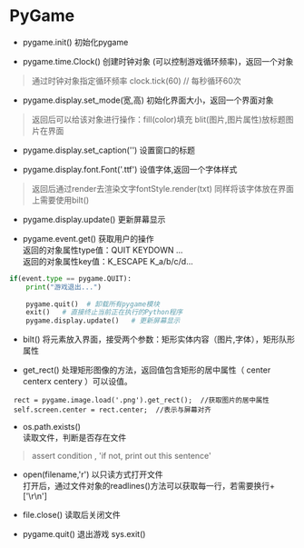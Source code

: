 # PyGame
* pygame.init()  初始化pygame

* pygame.time.Clock()  创建时钟对象 (可以控制游戏循环频率)，返回一个对象
> 通过时钟对象指定循环频率  clock.tick(60) // 每秒循环60次

* pygame.display.set_mode(宽,高)   初始化界面大小，返回一个界面对象
> 返回后可以给该对象进行操作：fill(color)填充  blit(图片,图片属性)放标题图片在界面

* pygame.display.set_caption('')   设置窗口的标题

* pygame.display.font.Font('.ttf')   设值字体,返回一个字体样式
> 返回后通过render去渲染文字fontStyle.render(txt)
> 同样将该字体放在界面上需要使用bilt()

* pygame.display.update()   更新屏幕显示

* pygame.event.get()   获取用户的操作  
返回的对象属性type值：QUIT KEYDOWN ...    
返回的对象属性key值：K_ESCAPE K_a/b/c/d...    
```python
if(event.type == pygame.QUIT):
    print("游戏退出...")
 
    pygame.quit()  # 卸载所有pygame模块
    exit()   # 直接终止当前正在执行的Python程序
    pygame.display.update()   # 更新屏幕显示
```
* bilt()  将元素放入界面，接受两个参数：矩形实体内容（图片,字体），矩形队形属性

* get_rect()  处理矩形图像的方法，返回值包含矩形的居中属性（ center centerx centery ）可以设值。
```
 rect = pygame.image.load('.png').get_rect();  //获取图片的居中属性
 self.screen.center = rect.center;  //表示与屏幕对齐
```

* os.path.exists()  
读取文件，判断是否存在文件 
> assert condition , 'if not, print out this sentence' 

* open(filename,'r')  以只读方式打开文件  
打开后，通过文件对象的readlines()方法可以获取每一行，若需要换行+['\r\n']  

* file.close() 读取后关闭文件

* pygame.quit()  退出游戏  sys.exit()

